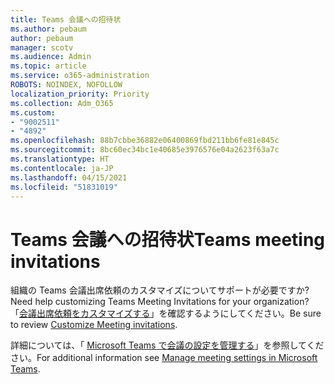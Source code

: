 ```yaml
---
title: Teams 会議への招待状
ms.author: pebaum
author: pebaum
manager: scotv
ms.audience: Admin
ms.topic: article
ms.service: o365-administration
ROBOTS: NOINDEX, NOFOLLOW
localization_priority: Priority
ms.collection: Adm_O365
ms.custom:
- "9002511"
- "4892"
ms.openlocfilehash: 88b7cbbe36882e06400869fbd211bb6fe81e845c
ms.sourcegitcommit: 8bc60ec34bc1e40685e3976576e04a2623f63a7c
ms.translationtype: HT
ms.contentlocale: ja-JP
ms.lasthandoff: 04/15/2021
ms.locfileid: "51831019"
---
```

# <a name="teams-meeting-invitations"></a><span data-ttu-id="b3991-102">Teams 会議への招待状</span><span class="sxs-lookup"><span data-stu-id="b3991-102">Teams meeting invitations</span></span>

<span data-ttu-id="b3991-103">組織の Teams 会議出席依頼のカスタマイズについてサポートが必要ですか?</span><span class="sxs-lookup"><span data-stu-id="b3991-103">Need help customizing Teams Meeting Invitations for your organization?</span></span> <span data-ttu-id="b3991-104">「[会議出席依頼をカスタマイズする](https://docs.microsoft.com/microsoftteams/meeting-settings-in-teams#customize-meeting-invitations)」を確認するようにしてください。</span><span class="sxs-lookup"><span data-stu-id="b3991-104">Be sure to review [Customize Meeting invitations](https://docs.microsoft.com/microsoftteams/meeting-settings-in-teams#customize-meeting-invitations).</span></span>  

<span data-ttu-id="b3991-105">詳細については、「 [Microsoft Teams で会議の設定を管理する](https://docs.microsoft.com/microsoftteams/meeting-settings-in-teams)」を参照してください。</span><span class="sxs-lookup"><span data-stu-id="b3991-105">For additional information see [Manage meeting settings in Microsoft Teams](https://docs.microsoft.com/microsoftteams/meeting-settings-in-teams).</span></span>
